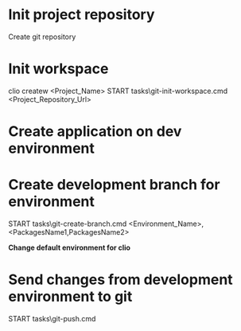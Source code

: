 # Init project repository
Create git repository

# Init workspace
clio createw <Project_Name>
START tasks\git-init-workspace.cmd <Project_Repository_Url>

# Create application on dev environment

# Create development branch for environment
START tasks\git-create-branch.cmd <Environment_Name>, <PackagesName1,PackagesName2>

**Change default environment for clio**


# Send changes from development environment to git
START tasks\git-push.cmd
